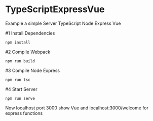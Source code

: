 # TypeScriptExpressVue
Example a simple Server TypeScript Node Express Vue

#1 Install Dependencies
```
npm install
```
#2 Compile Webpack
```
npm run build
```

#3 Compile Node Express
```
npm run tsc
```

#4 Start Server
```
npm run serve
```

Now localhost port 3000 show Vue and localhost:3000/welcome for express functions
